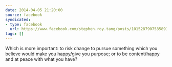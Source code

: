 ```yaml
---
date: 2014-04-05 21:20:00
source: facebook
syndicated:
- type: facebook
  url: https://www.facebook.com/stephen.roy.tang/posts/10152879075358912
tags: []
---
```


Which is more important: to risk change to pursue something which you believe would make you happy/give you purpose; or to be content/happy and at peace with what you have?